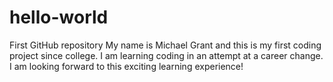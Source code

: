 # hello-world
First GitHub repository
My name is Michael Grant and this is my first coding project since college. I am learning coding in an attempt at a career change. I am looking forward to this exciting learning experience!
